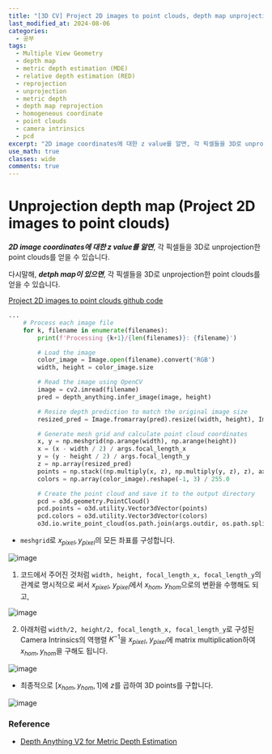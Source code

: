 ```yaml
---
title: "[3D CV] Project 2D images to point clouds, depth map unprojection"
last_modified_at: 2024-08-06
categories:
  - 공부
tags:
  - Multiple View Geometry
  - depth map
  - metric depth estimation (MDE)
  - relative depth estimation (RED)
  - reprojection
  - unprojection
  - metric depth
  - depth map reprojection
  - homogeneous coordinate
  - point clouds
  - camera intrinsics
  - pcd
excerpt: "2D image coordinates에 대한 z value를 알면, 각 픽셀들을 3D로 unprojection한 point clouds를 얻을 수 있습니다."
use_math: true
classes: wide
comments: true
---
```


# Unprojection depth map (Project 2D images to point clouds)

***2D image coordinates에 대한 z value를 알면***, 각 픽셀들을 3D로 unprojection한 point clouds를 얻을 수 있습니다.

다시말해, ***detph map이 있으면***, 각 픽셀들을 3D로 unprojection한 point clouds를 얻을 수 있습니다.

[Project 2D images to point clouds github code](https://github.com/DepthAnything/Depth-Anything-V2/blob/main/metric_depth/depth_to_pointcloud.py)

```python
...
    # Process each image file
    for k, filename in enumerate(filenames):
        print(f'Processing {k+1}/{len(filenames)}: {filename}')

        # Load the image
        color_image = Image.open(filename).convert('RGB')
        width, height = color_image.size

        # Read the image using OpenCV
        image = cv2.imread(filename)
        pred = depth_anything.infer_image(image, height)

        # Resize depth prediction to match the original image size
        resized_pred = Image.fromarray(pred).resize((width, height), Image.NEAREST)

        # Generate mesh grid and calculate point cloud coordinates
        x, y = np.meshgrid(np.arange(width), np.arange(height))
        x = (x - width / 2) / args.focal_length_x
        y = (y - height / 2) / args.focal_length_y
        z = np.array(resized_pred)
        points = np.stack((np.multiply(x, z), np.multiply(y, z), z), axis=-1).reshape(-1, 3)
        colors = np.array(color_image).reshape(-1, 3) / 255.0

        # Create the point cloud and save it to the output directory
        pcd = o3d.geometry.PointCloud()
        pcd.points = o3d.utility.Vector3dVector(points)
        pcd.colors = o3d.utility.Vector3dVector(colors)
        o3d.io.write_point_cloud(os.path.join(args.outdir, os.path.splitext(os.path.basename(filename))[0] + ".ply"), pcd)
```

- `meshgrid`로 $x_{pixel}, y_{pixel}$의 모든 좌표를 구성합니다.

![image](https://github.com/user-attachments/assets/b90c7dc4-6f3e-47fd-8adf-9daa48a932c8)


1. 코드에서 주어진 것처럼 `width, height, focal_length_x, focal_length_y`의 관계로 명시적으로 써서 $x_{pixel}$, $y_{pixel}$에서 $x_{hom}$, $y_{hom}$으로의 변환을 수행해도 되고,

![image](https://github.com/user-attachments/assets/cbffa03b-8cb1-443c-a6a6-e9567db0ecd3)

2. 아래처럼 `width/2, height/2, focal_length_x, focal_length_y`로 구성된 Camera Intrinsics의 역행렬 $K^{-1}$을 $x_{pixel}$, $y_{pixel}$에 matrix multiplication하여 $x_{hom}, y_{hom}$을 구해도 됩니다.

![image](https://github.com/user-attachments/assets/b50127fb-dc11-4a67-9888-5d9757bf3123)

- 최종적으로 $[x_{hom}, y_{hom}, 1]$에 $z$를 곱하여 3D points를 구합니다.

![image](https://github.com/user-attachments/assets/d10cefc5-a4bf-4f7e-b8db-518c66d2627a)


### Reference
- [Depth Anything V2 for Metric Depth Estimation](https://github.com/DepthAnything/Depth-Anything-V2/tree/main/metric_depth)

